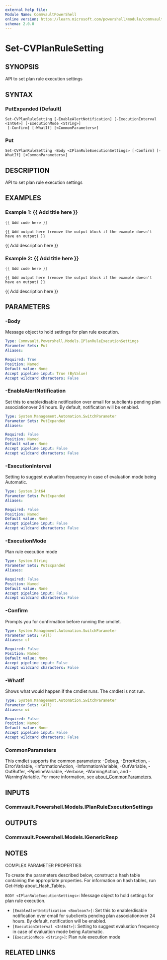 ```yaml
---
external help file:
Module Name: CommvaultPowerShell
online version: https://learn.microsoft.com/powershell/module/commvaultpowershell/set-cvplanrulesetting
schema: 2.0.0
---
```


# Set-CVPlanRuleSetting

## SYNOPSIS
API to set plan rule execution settings

## SYNTAX

### PutExpanded (Default)
```
Set-CVPlanRuleSetting [-EnableAlertNotification] [-ExecutionInterval <Int64>] [-ExecutionMode <String>]
 [-Confirm] [-WhatIf] [<CommonParameters>]
```

### Put
```
Set-CVPlanRuleSetting -Body <IPlanRuleExecutionSettings> [-Confirm] [-WhatIf] [<CommonParameters>]
```

## DESCRIPTION
API to set plan rule execution settings

## EXAMPLES

### Example 1: {{ Add title here }}
```powershell
{{ Add code here }}
```

```output
{{ Add output here (remove the output block if the example doesn't have an output) }}
```

{{ Add description here }}

### Example 2: {{ Add title here }}
```powershell
{{ Add code here }}
```

```output
{{ Add output here (remove the output block if the example doesn't have an output) }}
```

{{ Add description here }}

## PARAMETERS

### -Body
Message object to hold settings for plan rule execution.

```yaml
Type: Commvault.Powershell.Models.IPlanRuleExecutionSettings
Parameter Sets: Put
Aliases:

Required: True
Position: Named
Default value: None
Accept pipeline input: True (ByValue)
Accept wildcard characters: False
```

### -EnableAlertNotification
Set this to enable/disable notification over email for subclients pending plan associationover 24 hours.
By default, notification will be enabled.

```yaml
Type: System.Management.Automation.SwitchParameter
Parameter Sets: PutExpanded
Aliases:

Required: False
Position: Named
Default value: None
Accept pipeline input: False
Accept wildcard characters: False
```

### -ExecutionInterval
Setting to suggest evaluation frequency in case of evaluation mode being Automatic.

```yaml
Type: System.Int64
Parameter Sets: PutExpanded
Aliases:

Required: False
Position: Named
Default value: None
Accept pipeline input: False
Accept wildcard characters: False
```

### -ExecutionMode
Plan rule execution mode

```yaml
Type: System.String
Parameter Sets: PutExpanded
Aliases:

Required: False
Position: Named
Default value: None
Accept pipeline input: False
Accept wildcard characters: False
```

### -Confirm
Prompts you for confirmation before running the cmdlet.

```yaml
Type: System.Management.Automation.SwitchParameter
Parameter Sets: (All)
Aliases: cf

Required: False
Position: Named
Default value: None
Accept pipeline input: False
Accept wildcard characters: False
```

### -WhatIf
Shows what would happen if the cmdlet runs.
The cmdlet is not run.

```yaml
Type: System.Management.Automation.SwitchParameter
Parameter Sets: (All)
Aliases: wi

Required: False
Position: Named
Default value: None
Accept pipeline input: False
Accept wildcard characters: False
```

### CommonParameters
This cmdlet supports the common parameters: -Debug, -ErrorAction, -ErrorVariable, -InformationAction, -InformationVariable, -OutVariable, -OutBuffer, -PipelineVariable, -Verbose, -WarningAction, and -WarningVariable. For more information, see [about_CommonParameters](http://go.microsoft.com/fwlink/?LinkID=113216).

## INPUTS

### Commvault.Powershell.Models.IPlanRuleExecutionSettings

## OUTPUTS

### Commvault.Powershell.Models.IGenericResp

## NOTES

COMPLEX PARAMETER PROPERTIES

To create the parameters described below, construct a hash table containing the appropriate properties. For information on hash tables, run Get-Help about_Hash_Tables.


`BODY <IPlanRuleExecutionSettings>`: Message object to hold settings for plan rule execution.
  - `[EnableAlertNotification <Boolean?>]`: Set this to enable/disable notification over email for subclients pending plan associationover 24 hours. By default, notification will be enabled.
  - `[ExecutionInterval <Int64?>]`: Setting to suggest evaluation frequency in case of evaluation mode being Automatic.
  - `[ExecutionMode <String>]`: Plan rule execution mode

## RELATED LINKS

